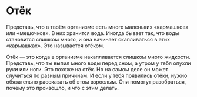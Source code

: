 # Отёк

Представь, что в твоём организме есть много маленьких «кармашков» или «мешочков». В них хранится вода. Иногда бывает так, что воды становится слишком много, и она начинает скапливаться в этих «кармашках». Это называется отёком.

Отёк — это когда в организме накапливается слишком много жидкости. Представь, что ты выпил много воды перед сном, а утром у тебя опухли руки или ноги. Это похоже на отёк. Но на самом деле он может случиться по разным причинам. И если у тебя появились отёки, нужно обязательно рассказать об этом взрослым. Они помогут разобраться, почему это произошло, и что с этим делать.